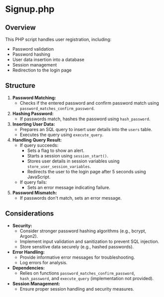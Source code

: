 # Signup.php

## Overview

This PHP script handles user registration, including:

- Password validation
- Password hashing
- User data insertion into a database
- Session management
- Redirection to the login page

## Structure

1. **Password Matching:**
    - Checks if the entered password and confirm password match using `password_matches_confirm_password`.
2. **Hashing Password:**
    - If passwords match, hashes the password using `hash_password`.
3. **Inserting User Data:**
    - Prepares an SQL query to insert user details into the `users` table.
    - Executes the query using `execute_query`.
4. **Handling Query Result:**
    - If query succeeds:
        - Sets a flag to show an alert.
        - Starts a session using `session_start()`.
        - Stores user details in session variables using `store_user_session_variables`.
        - Redirects the user to the login page after 5 seconds using JavaScript.
    - If query fails:
        - Sets an error message indicating failure.
5. **Password Mismatch:**
    - If passwords don't match, sets an error message.

## Considerations

- **Security:**
    - Consider stronger password hashing algorithms (e.g., bcrypt, Argon2).
    - Implement input validation and sanitization to prevent SQL injection.
    - Store sensitive data securely (e.g., hashed passwords).
- **Error Handling:**
    - Provide informative error messages for troubleshooting.
    - Log errors for analysis.
- **Dependencies:**
    - Relies on functions `password_matches_confirm_password`, `hash_password`, and `execute_query` (implementation not provided).
- **Session Management:**
    - Ensure proper session handling and security measures.